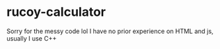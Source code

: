 # rucoy-calculator
Sorry for the messy code lol I have no prior experience on HTML and js, usually I use C++
